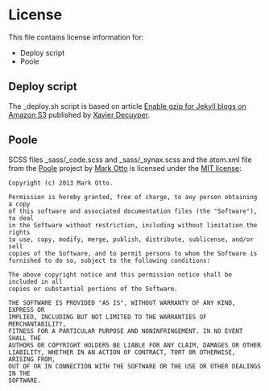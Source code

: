 # License

This file contains license information for:

- Deploy script
- Poole

## Deploy script
The _deploy.sh script is based on article [Enable gzip for Jekyll blogs on Amazon S3](http://www.savjee.be/2014/03/Jekyll-to-S3-deploy-script-with-gzip/) published by [Xavier Decuyper](http://www.savjee.be).

## Poole

SCSS files _sass/\_code.scss and _sass/\_synax.scss and the atom.xml file from the [Poole](http://getpoole.com) project by [Mark Otto](https://twitter.com/mdo) is licensed under the [MIT license](http://opensource.org/licenses/mit-license.html):

```
Copyright (c) 2013 Mark Otto.

Permission is hereby granted, free of charge, to any person obtaining a copy
of this software and associated documentation files (the "Software"), to deal
in the Software without restriction, including without limitation the rights
to use, copy, modify, merge, publish, distribute, sublicense, and/or sell
copies of the Software, and to permit persons to whom the Software is
furnished to do so, subject to the following conditions:

The above copyright notice and this permission notice shall be included in all
copies or substantial portions of the Software.

THE SOFTWARE IS PROVIDED "AS IS", WITHOUT WARRANTY OF ANY KIND, EXPRESS OR
IMPLIED, INCLUDING BUT NOT LIMITED TO THE WARRANTIES OF MERCHANTABILITY,
FITNESS FOR A PARTICULAR PURPOSE AND NONINFRINGEMENT. IN NO EVENT SHALL THE
AUTHORS OR COPYRIGHT HOLDERS BE LIABLE FOR ANY CLAIM, DAMAGES OR OTHER
LIABILITY, WHETHER IN AN ACTION OF CONTRACT, TORT OR OTHERWISE, ARISING FROM,
OUT OF OR IN CONNECTION WITH THE SOFTWARE OR THE USE OR OTHER DEALINGS IN THE
SOFTWARE.
```
